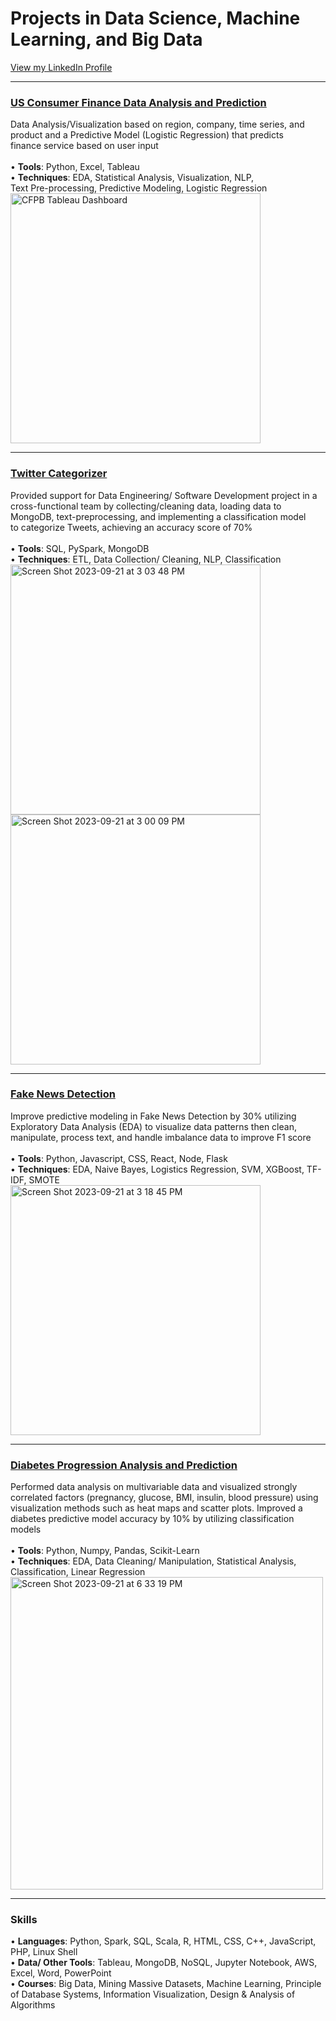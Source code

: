 # Projects in Data Science, Machine Learning, and Big Data <br>
<a href="https://www.linkedin.com/in/seung-p-094195105/">View my LinkedIn Profile</a>

---
### [US Consumer Finance Data Analysis and Prediction](https://github.com/SeungPang11/CFPB-Consumer-Finance-Data-Analysis-Visualization-and-Prediction/) <br>
Data Analysis/Visualization based on region, company, time series, and product and a Predictive Model (Logistic Regression) that predicts <br>
finance service based on user input<br><br>
• 	**Tools**: Python, Excel, Tableau <br>
• 	**Techniques**: EDA, Statistical Analysis, Visualization, NLP, <br> Text Pre-processing, Predictive Modeling, Logistic Regression  <br> 
<img width="400" alt="CFPB Tableau Dashboard" src="https://github.com/SeungPang11/SeungPang11.github.io/assets/67944800/03396300-78ed-41fc-a1c6-2a9bfc739103">

---
### [Twitter Categorizer](https://github.com/SeungPang11/Twitter-Categorizer-Data-Engineering-ML/) <br>
Provided support for Data Engineering/ Software Development project in a cross-functional team by 
collecting/cleaning data, loading data to MongoDB, text-preprocessing, and implementing a classification model <br>
to categorize Tweets, achieving an accuracy score of 70%
<br><br>
• 	**Tools**: SQL, PySpark, MongoDB <br>
• 	**Techniques**: ETL, Data Collection/ Cleaning, NLP, Classification <br> 
<img width="400" alt="Screen Shot 2023-09-21 at 3 03 48 PM" src="https://github.com/SeungPang11/SeungPang11.github.io/assets/67944800/73365c11-3a5a-40b3-874f-0f3e360e97ad"><br> 
<img width="400" alt="Screen Shot 2023-09-21 at 3 00 09 PM" src="https://github.com/SeungPang11/SeungPang11.github.io/assets/67944800/4104c255-5836-4994-9cee-b7666123a3bf">
<br>

---
### [Fake News Detection](https://github.com/SeungPang11/Fake-News-Detection-with-Maching-Learning/) <br>
Improve predictive modeling in Fake News Detection by 30% utilizing Exploratory Data Analysis (EDA) to visualize data patterns then clean, <br>
manipulate, process text, and handle imbalance data to improve F1 score 
<br><br>
• 	**Tools**: Python, Javascript, CSS, React, Node, Flask <br>
• 	**Techniques**: EDA, Naive Bayes, Logistics Regression, SVM, XGBoost, TF-IDF, SMOTE <br> 
<img width="400" alt="Screen Shot 2023-09-21 at 3 18 45 PM" src="https://github.com/SeungPang11/SeungPang11.github.io/assets/67944800/7a872686-4a42-409e-8d46-9d195d6a1c8f">
<br>

---
### [Diabetes Progression Analysis and Prediction](https://github.com/SeungPang11/Diabetes-Progression-Prediction) <br>
Performed data analysis on multivariable data and visualized strongly correlated factors (pregnancy,
glucose, BMI, insulin, blood pressure) using visualization methods such as heat maps and scatter plots. Improved a diabetes predictive model accuracy by 10% by utilizing classification models 
<br><br>
• 	**Tools**: Python, Numpy, Pandas, Scikit-Learn <br>
• 	**Techniques**: EDA, Data Cleaning/ Manipulation, Statistical Analysis, Classification, Linear Regression <br> 
<img width="500" alt="Screen Shot 2023-09-21 at 6 33 19 PM" src="https://github.com/SeungPang11/SeungPang11.github.io/assets/67944800/15f1abd0-1fd0-4e14-9bd3-02f7a36a9c74">


---
### Skills
•	**Languages**: Python, Spark, SQL, Scala, R, HTML, CSS, C++, JavaScript, PHP, Linux Shell<br>
•	**Data/ Other Tools**: Tableau, MongoDB, NoSQL, Jupyter Notebook, AWS, Excel, Word, PowerPoint<br>
• **Courses**: Big Data, Mining Massive Datasets, Machine Learning, Principle of Database Systems, Information Visualization, Design & Analysis of Algorithms<br>


